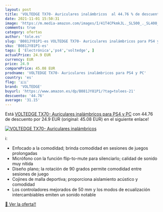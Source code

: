 ```yaml
---
layout: post
title: 'VOLTEDGE TX70- Auriculares inalámbricos  al 44.76 % de descuento'
date: 2021-11-01 15:50:31
image: 'https://m.media-amazon.com/images/I/41T4CPkmkJL._SL500_._SL400_.jpg'
comments: true
category: ofertas
author: 'tole.es'
slug: 'B081JY81P1-es VOLTEDGE TX70- Auriculares inalámbricos para PS4 y PC'
sku: 'B081JY81P1-es'
tags: [ 'Electrónica','ps4','voltedge', ]
actualPrice: 24.9 EUR
currency: EUR
price: 24.9
comparePrice: 45.08 EUR
prodname: 'VOLTEDGE TX70- Auriculares inalámbricos para PS4 y PC'
country: 'es'
flag: '🇪🇸'
brand: 'VOLTEDGE'
buyurl: 'https://www.amazon.es/dp/B081JY81P1/?tag=tolees-21'
descuento: '44.76'
average: '31.15'
---
```


Está [VOLTEDGE TX70- Auriculares inalámbricos para PS4 y PC](https://www.amazon.es/dp/B081JY81P1/?tag=tolees-21) con 44.76 de descuento por 24.9 EUR (original: 45.08 EUR) en el siguiente enlace!

[![VOLTEDGE TX70- Auriculares inalámbricos ](https://m.media-amazon.com/images/I/41T4CPkmkJL._SL500_._SL400_.jpg)](https://www.amazon.es/dp/B081JY81P1/?tag=tolees-21)

ℹ️:

- Enfocado a la comodidad; brinda comodidad en sesiones de juegos prolongadas
- Micrófono con la función flip-to-mute para silenciarlo; calidad de sonido muy nítida
- Diseño plano; la rotación de 90 grados permite comodidad entre sesiones de juego
- Cojines de malla deportiva; proporciona aislamiento acústico y comodidad
- Los controladores mejorados de 50 mm y los modos de ecualización intercambiables emiten un sonido notable

[🛒 Ver la oferta!!](https://www.amazon.es/dp/B081JY81P1/?tag=tolees-21)
